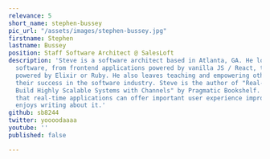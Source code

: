 ```yaml
---
relevance: 5
short_name: stephen-bussey
pic_url: "/assets/images/stephen-bussey.jpg"
firstname: Stephen
lastname: Bussey
position: Staff Software Architect @ SalesLoft
description: 'Steve is a software architect based in Atlanta, GA. He loves building
  software, from frontend applications powered by vanilla JS / React, to server applications
  powered by Elixir or Ruby. He also leaves teaching and empowering others to find
  their success in the software industry. Steve is the author of "Real-Time Phoenix:
  Build Highly Scalable Systems with Channels" by Pragmatic Bookshelf. He believes
  that real-time applications can offer important user experience improvements and
  enjoys writing about it.'
github: sb8244
twitter: yoooodaaaa
youtube: ''
published: false

---
```


